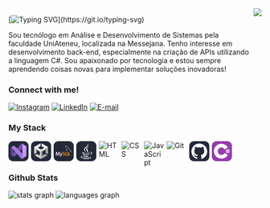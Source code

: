<img align="right" height="300" src="https://i.pinimg.com/originals/47/c9/55/47c9552e5cc72583c617c30cd378fbf0.gif"  />

[![Typing SVG](https://readme-typing-svg.herokuapp.com?font=Fira+Code+&weight=600&size=25&pause=1000&center=true&width=435&height=40&lines=Ol%C3%A1%2C+meu+nome+%C3%A9+Luis+Augusto!)](https://git.io/typing-svg)

<p align="left">Sou tecnólogo em Análise e Desenvolvimento de Sistemas pela faculdade UniAteneu, localizada na Messejana. Tenho interesse em desenvolvimento back-end, especialmente na criação de APIs utilizando a linguagem C#.
Sou apaixonado por tecnologia e estou sempre aprendendo coisas novas para implementar soluções inovadoras!</p>

<h3>Connect with me!</h3>

[![Instagram](https://img.shields.io/badge/-Instagram-5174b1?style=for-the-badge&logo=instagram&logoColor=FF00F6&color:1f83b5)](https://www.instagram.com/luisaugusttto/)
[![LinkedIn](https://img.shields.io/badge/-LinkedIn-5174b1?style=for-the-badge&logo=linkedin&logoColor=FF00F6&color:1f83b5)](https://www.linkedin.com/in/luis-augusto-587054274/)
[![E-mail](https://img.shields.io/badge/-Email-5174b1?style=for-the-badge&logo=microsoft-outlook&logoColor=007BFF)](mailto:luisaugusto010203@gmail.com)

<h3>My Stack</h3>
<div style="display: inline_block">
    <img 
        align="center" 
        alt="HTML"
        title="HTML" 
        width="40px" 
        style="padding-right: 5px;" 
        src="https://github.com/tandpfun/skill-icons/raw/main/icons/CS.svg" 
    />
    <img 
        align="left" 
        alt="HTML"
        title="HTML" 
        width="40px" 
        style="padding-right: 5px;" 
        src="https://github.com/tandpfun/skill-icons/raw/main/icons/VisualStudio-Dark.svg" 
    />
    <img 
        align="left" 
        alt="HTML"
        title="HTML" 
        width="40px" 
        style="padding-right: 5px;" 
        src="https://github.com/tandpfun/skill-icons/raw/main/icons/Unity-Dark.svg" 
    />
    <img 
        align="left" 
        alt="HTML"
        title="HTML" 
        width="40px" 
        style="padding-right: 5px;" 
        src="https://github.com/tandpfun/skill-icons/raw/main/icons/MySQL-Dark.svg" 
    />
    <img 
        align="left" 
        alt="HTML"
        title="HTML" 
        width="40px" 
        style="padding-right: 5px;" 
        src="https://github.com/tandpfun/skill-icons/raw/main/icons/Java-Dark.svg" 
    />
    <img 
        align="left" 
        alt="HTML"
        title="HTML" 
        width="40px" 
        style="padding-right: 5px;" 
        src="https://cdn.jsdelivr.net/gh/devicons/devicon@latest/icons/html5/html5-original.svg" 
    />
    <img 
        align="left" 
        alt="CSS" 
        title="CSS"
        width="40px" 
        style="padding-right: 5px;" 
        src="https://cdn.jsdelivr.net/gh/devicons/devicon@latest/icons/css3/css3-original.svg" 
    />
    <img 
        align="left" 
        alt="JavaScript" 
        title="JavaScript"
        width="40px" 
        style="padding-right: 5px;" 
        src="https://cdn.jsdelivr.net/gh/devicons/devicon@latest/icons/javascript/javascript-original.svg" 
    />
    <img 
        align="left" 
        alt="Git" 
        title="Git"
        width="40px" 
        style="padding-right: 5px;" 
        src="https://cdn.jsdelivr.net/gh/devicons/devicon@latest/icons/git/git-original.svg" 
    />
    <img 
        align="left" 
        alt="Git" 
        title="Git"
        width="40px" 
        style="padding-right: 5px;" 
        src="https://github.com/tandpfun/skill-icons/raw/main/icons/Github-Dark.svg" 
    />
</div>

<h3>Github Stats</h3>
<div align="left">
  <img src="https://github-readme-stats.vercel.app/api?username=luisaugusto2004&hide_title=false&hide_rank=false&show_icons=true&include_all_commits=true&count_private=true&disable_animations=false&theme=tokyonight&locale=en&hide_border=false" height="150" alt="stats graph"  />
  <img src="https://github-readme-stats.vercel.app/api/top-langs?username=luisaugusto2004&locale=en&hide_title=false&layout=compact&card_width=320&langs_count=5&theme=tokyonight&hide_border=false" height="150" alt="languages graph"  />
</div>

###

###
